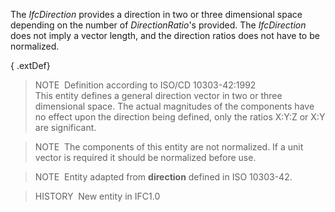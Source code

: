 ﻿The _IfcDirection_ provides a direction in two or three dimensional space depending on the number of _DirectionRatio_'s provided. The _IfcDirection_ does not imply a vector length, and the direction ratios does not have to be normalized.

{ .extDef}
> NOTE&nbsp; Definition according to ISO/CD 10303-42:1992  
> This entity defines a general direction vector in two or three dimensional space. The actual magnitudes of the components have no effect upon the direction being defined, only the ratios X:Y:Z or X:Y are significant.

> NOTE&nbsp; The components of this entity are not normalized. If a unit vector is required it should be normalized before use.

> NOTE&nbsp; Entity adapted from **direction** defined in ISO 10303-42.

> HISTORY&nbsp; New entity in IFC1.0